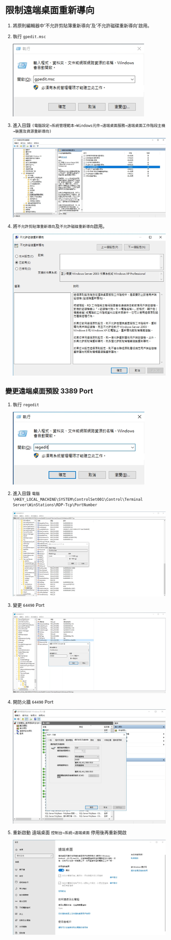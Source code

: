 
<!-- ![](https://github.com/wdwd2233/Notes/blob/master/Windows/img/XAMPP.png?raw=true) -->


# 限制遠端桌面重新導向

1. 將原則編輯器中'不允許剪貼簿重新導向'及'不允許磁碟重新導向'啟用。


2. 執行 `gpedit.msc`

	![限制遠端桌面重新導向](https://github.com/wdwd2233/Notes/blob/master/Windows/img/1583207309627.jpg?raw=true)


3. 進入目錄 
	`(電腦設定→系統管理範本→Windows元件→遠端桌面服務→遠端桌面工作階段主機→裝置及資源重新導向)`

	![限制遠端桌面重新導向](https://github.com/wdwd2233/Notes/blob/master/Windows/img/1583207018446.jpg?raw=true)


4. 將`不允許剪貼簿重新導向`及`不允許磁碟重新導向`啟用。

	![限制遠端桌面重新導向](https://github.com/wdwd2233/Notes/blob/master/Windows/img/1583207365635.jpg?raw=true)


## 變更遠端桌面預設 3389 Port

1. 執行 `regedit`

	![變更遠端桌面預設Port](https://github.com/wdwd2233/Notes/blob/master/Windows/img/1583207839262.jpg?raw=true)

2. 進入目錄
	`電腦\HKEY_LOCAL_MACHINE\SYSTEM\ControlSet001\Control\Terminal Server\WinStations\RDP-Tcp\PortNumber`

	![變更遠端桌面預設Port](https://github.com/wdwd2233/Notes/blob/master/Windows/img/1583172916097.jpg?raw=true)

3. 變更 `64490` Port

	![變更遠端桌面預設Port](https://github.com/wdwd2233/Notes/blob/master/Windows/img/1583208178369.jpg?raw=true)

4. 開防火牆 `64490` Port

	![變更遠端桌面預設Port](https://github.com/wdwd2233/Notes/blob/master/Windows/img/1583208267073.jpg?raw=true)

5. 重新啟動 遠端桌面 `控制台→系統→遠端桌面` 停用後再重新開啟
 
	![變更遠端桌面預設Port](https://github.com/wdwd2233/Notes/blob/master/Windows/img/1583215454183.jpg?raw=true)

